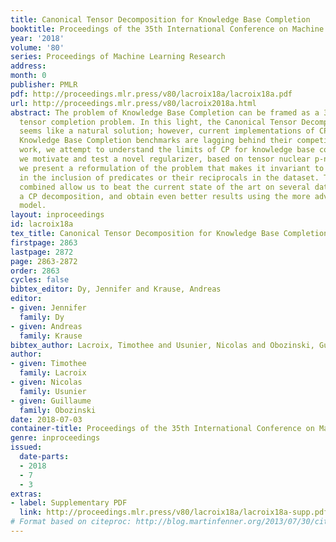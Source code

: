 ```yaml
---
title: Canonical Tensor Decomposition for Knowledge Base Completion
booktitle: Proceedings of the 35th International Conference on Machine Learning
year: '2018'
volume: '80'
series: Proceedings of Machine Learning Research
address: 
month: 0
publisher: PMLR
pdf: http://proceedings.mlr.press/v80/lacroix18a/lacroix18a.pdf
url: http://proceedings.mlr.press/v80/lacroix2018a.html
abstract: The problem of Knowledge Base Completion can be framed as a 3rd-order binary
  tensor completion problem. In this light, the Canonical Tensor Decomposition (CP)
  seems like a natural solution; however, current implementations of CP on standard
  Knowledge Base Completion benchmarks are lagging behind their competitors. In this
  work, we attempt to understand the limits of CP for knowledge base completion. First,
  we motivate and test a novel regularizer, based on tensor nuclear p-norms. Then,
  we present a reformulation of the problem that makes it invariant to arbitrary choices
  in the inclusion of predicates or their reciprocals in the dataset. These two methods
  combined allow us to beat the current state of the art on several datasets with
  a CP decomposition, and obtain even better results using the more advanced ComplEx
  model.
layout: inproceedings
id: lacroix18a
tex_title: Canonical Tensor Decomposition for Knowledge Base Completion
firstpage: 2863
lastpage: 2872
page: 2863-2872
order: 2863
cycles: false
bibtex_editor: Dy, Jennifer and Krause, Andreas
editor:
- given: Jennifer
  family: Dy
- given: Andreas
  family: Krause
bibtex_author: Lacroix, Timothee and Usunier, Nicolas and Obozinski, Guillaume
author:
- given: Timothee
  family: Lacroix
- given: Nicolas
  family: Usunier
- given: Guillaume
  family: Obozinski
date: 2018-07-03
container-title: Proceedings of the 35th International Conference on Machine Learning
genre: inproceedings
issued:
  date-parts:
  - 2018
  - 7
  - 3
extras:
- label: Supplementary PDF
  link: http://proceedings.mlr.press/v80/lacroix18a/lacroix18a-supp.pdf
# Format based on citeproc: http://blog.martinfenner.org/2013/07/30/citeproc-yaml-for-bibliographies/
---
```

